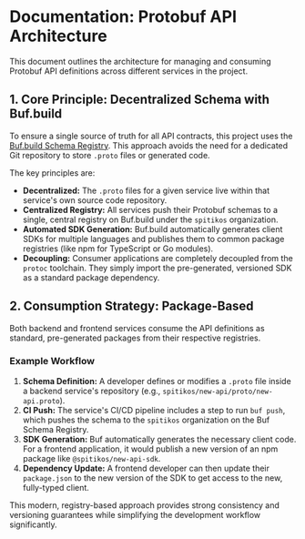 # Documentation: Protobuf API Architecture

This document outlines the architecture for managing and consuming Protobuf API definitions across different services in the project.

## 1. Core Principle: Decentralized Schema with Buf.build

To ensure a single source of truth for all API contracts, this project uses the [Buf.build Schema Registry](https://buf.build/). This approach avoids the need for a dedicated Git repository to store `.proto` files or generated code.

The key principles are:

- **Decentralized:** The `.proto` files for a given service live within that service's own source code repository.
- **Centralized Registry:** All services push their Protobuf schemas to a single, central registry on Buf.build under the `spitikos` organization.
- **Automated SDK Generation:** Buf.build automatically generates client SDKs for multiple languages and publishes them to common package registries (like npm for TypeScript or Go modules).
- **Decoupling:** Consumer applications are completely decoupled from the `protoc` toolchain. They simply import the pre-generated, versioned SDK as a standard package dependency.

## 2. Consumption Strategy: Package-Based

Both backend and frontend services consume the API definitions as standard, pre-generated packages from their respective registries.

### Example Workflow

1.  **Schema Definition:** A developer defines or modifies a `.proto` file inside a backend service's repository (e.g., `spitikos/new-api/proto/new-api.proto`).
2.  **CI Push:** The service's CI/CD pipeline includes a step to run `buf push`, which pushes the schema to the `spitikos` organization on the Buf Schema Registry.
3.  **SDK Generation:** Buf automatically generates the necessary client code. For a frontend application, it would publish a new version of an npm package like `@spitikos/new-api-sdk`.
4.  **Dependency Update:** A frontend developer can then update their `package.json` to the new version of the SDK to get access to the new, fully-typed client.

This modern, registry-based approach provides strong consistency and versioning guarantees while simplifying the development workflow significantly.
